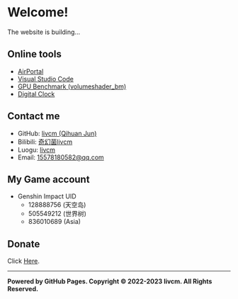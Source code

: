 # Welcome!
The website is building...
## Online tools
- [AirPortal](https://airportal.cn "AirPortal")
- [Visual Studio Code](https://vscode.dev "Visual Studio Code")
- [GPU Benchmark (volumeshader_bm)](https://cznull.github.io/vsbm "GPU Benchmark (volumeshader_bm)")
- [Digital Clock](./clock.html "Digital Clock")
## Contact me
- GitHub: [livcm (Qihuan Jun)](https://github.com/livcm/ "GitHub")
- Bilibili: [奇幻菌livcm](https://space.bilibili.com/423883286/ "Bilibili")
- Luogu: [livcm](https://www.luogu.com.cn/user/479197 "Luogu")
- Email: <15578180582@qq.com>
## My Game account
- Genshin Impact UID
   - 128888756 (天空岛)
   - 505549212 (世界树)
   - 836010689 (Asia)
## Donate
Click [Here](./articles/donate.html "Donate").

------

**Powered by GitHub Pages. Copyright ©️ 2022-2023 livcm. All Rights Reserved.**